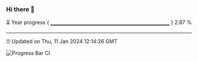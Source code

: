 ### Hi there 👋

⏳ Year progress { ▁▁▁▁▁▁▁▁▁▁▁▁▁▁▁▁▁▁▁▁▁▁▁▁▁▁▁▁▁▁ } 2.87 %

---

⏰ Updated on Thu, 11 Jan 2024 12:14:26 GMT

![Progress Bar CI](https://github.com/Shyam-Makwana/GitHub-Actions-Demo/workflows/Progress%20Bar%20CI/badge.svg)

